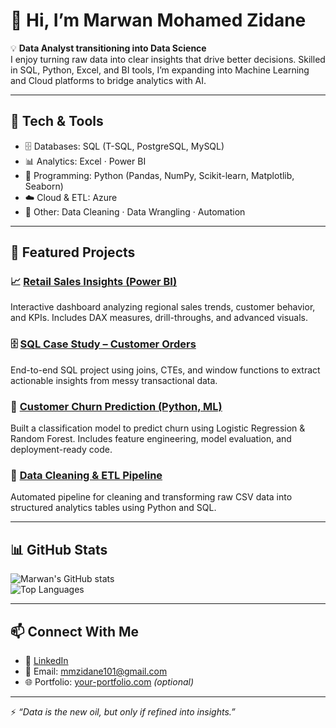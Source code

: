 # 👋 Hi, I’m Marwan Mohamed Zidane  

💡 **Data Analyst transitioning into Data Science**  
I enjoy turning raw data into clear insights that drive better decisions. Skilled in SQL, Python, Excel, and BI tools, I’m expanding into Machine Learning and Cloud platforms to bridge analytics with AI.  

---

## 🔧 Tech & Tools
- 🗄️ Databases: SQL (T-SQL, PostgreSQL, MySQL)  
- 📊 Analytics: Excel · Power BI 
- 🐍 Programming: Python (Pandas, NumPy, Scikit-learn, Matplotlib, Seaborn)  
- ☁️ Cloud & ETL:  Azure   
- 🧹 Other: Data Cleaning · Data Wrangling · Automation  

---

## 📌 Featured Projects

### 📈 [Retail Sales Insights (Power BI)](your-repo-link)
Interactive dashboard analyzing regional sales trends, customer behavior, and KPIs. Includes DAX measures, drill-throughs, and advanced visuals.

### 🗄️ [SQL Case Study – Customer Orders](your-repo-link)
End-to-end SQL project using joins, CTEs, and window functions to extract actionable insights from messy transactional data.

### 🤖 [Customer Churn Prediction (Python, ML)](your-repo-link)
Built a classification model to predict churn using Logistic Regression & Random Forest. Includes feature engineering, model evaluation, and deployment-ready code.

### 🧹 [Data Cleaning & ETL Pipeline](your-repo-link)
Automated pipeline for cleaning and transforming raw CSV data into structured analytics tables using Python and SQL.

---

## 📊 GitHub Stats
![Marwan's GitHub stats](https://github-readme-stats.vercel.app/api?username=YOURUSERNAME&show_icons=true&theme=tokyonight)  
![Top Languages](https://github-readme-stats.vercel.app/api/top-langs/?username=YOURUSERNAME&layout=compact&theme=tokyonight)

---

## 📫 Connect With Me
- 💼 [LinkedIn](your-linkedin)  
- 📧 Email: mmzidane101@gmail.com 
- 🌐 Portfolio: [your-portfolio.com](#) *(optional)*  

---

⚡ *“Data is the new oil, but only if refined into insights.”*  
